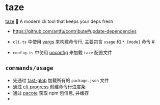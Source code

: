 # taze

[taze](https://npm.im/taze) 🥦 A modern cli tool that keeps your deps fresh

- https://github.com/antfu/contribute#update-dependencies

- `cli.ts` 中使用 [yargs](https://npm.im/yargs) 来构建命令行, 主要包含 `usage` 和 `* [mode]` 命令 #
- `config.ts` 中使用 [unconfig](https://npm.im/unconfig) 来加载 `taze` 配置文件

## `commands/usage`

- 先通过 [fast-glob](https://npm.im/fast-glob) 加载所有的 `package.json` 文件
- 通过 [cli-progress](https://npm.im/cli-progress) 创建命令行进度条
- 通过 [pacote](https://npm.im/pacote) 获取 npm 包信息, 并缓存
- 
